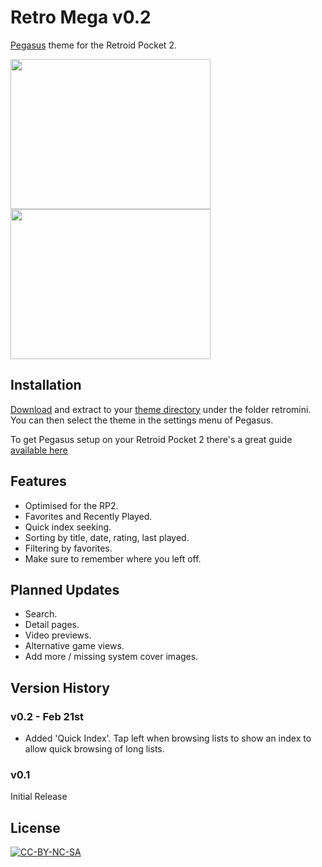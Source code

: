 # Retro Mega v0.2
[Pegasus](https://pegasus-frontend.org) theme for the Retroid Pocket 2.

<img src="https://github.com/djfumberger/retromini/raw/main/screenshots/homescreen-snes.png" width="320" height="240">
<img src="https://github.com/djfumberger/retromini/raw/main/screenshots/games-snes.png" width="320" height="240">

## Installation

[Download](https://github.com/djfumberger/retromega/archive/main.zip) and extract to your [theme directory](http://pegasus-frontend.org/docs/user-guide/installing-themes) under the folder retromini. You can then select the theme in the settings menu of Pegasus.

To get Pegasus setup on your Retroid Pocket 2 there's a great guide [available here](https://basvroegop.nl/pegasus)

## Features 
* Optimised for the RP2.
* Favorites and Recently Played.
* Quick index seeking.
* Sorting by title, date, rating, last played.
* Filtering by favorites.
* Make sure to remember where you left off.

## Planned Updates
* Search.
* Detail pages.
* Video previews.
* Alternative game views.
* Add more / missing system cover images.

## Version History

### v0.2 - Feb 21st

* Added 'Quick Index'. Tap left when browsing lists to show an index to allow quick browsing of long lists.

### v0.1

Initial Release

## License

[![CC-BY-NC-SA](https://i.creativecommons.org/l/by-nc-sa/4.0/88x31.png)](http://creativecommons.org/licenses/by-nc-sa/4.0/)


